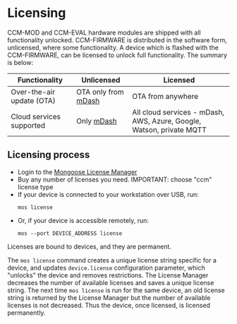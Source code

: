 # Licensing

CCM-MOD and CCM-EVAL hardware modules are shipped with all functionality
unlocked. CCM-FIRMWARE is distributed in the software form, unlicensed,
where some functionality. A device which is flashed with the CCM-FIRMWARE,
can be licensed to unlock full functionality. The summary is below:


|  Functionality  | Unlicensed  | Licensed |
| --------------- | ----------- | -------- |
| Over-the-air update (OTA) | OTA only from [mDash](https://mongoose-os.com/docs/mdash/intro.md) | OTA from anywhere
| Cloud services supported | Only [mDash](https://mongoose-os.com/docs/mdash/intro.md) | All cloud services - mDash, AWS, Azure, Google, Watson, private MQTT |

## Licensing process

- Login to the [Mongoose License Manager](https://license.mongoose-os.com)
- Buy any number of licenses you need. IMPORTANT: choose "ccm" license type
- If your device is connected to your workstation over USB, run:
  ```
  mos license
  ```
- Or, if your device is accessible remotely, run:
  ```
  mos --port DEVICE_ADDRESS license
  ```

Licenses are bound to devices, and they are permanent.

The `mos license` command creates a unique license string specific
for a device,
and updates `device.license` configuration parameter, which "unlocks"
the device and removes restrictions. The License Manager decreases
the number of available licenses and saves a unique
license string. The next time `mos license` is run for the same device,
an old license string is returned by the License Manager
but the number of available licenses is not decreased.
Thus the device, once licensed, is licensed permanently.

